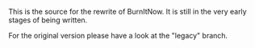 This is the source for the rewrite of BurnItNow.
It is still in the very early stages of being written.

For the original version please have a look at the "legacy" branch.
